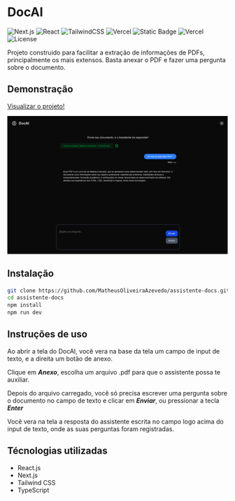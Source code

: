 # DocAI

![Next.js](https://img.shields.io/badge/Next.js-000000?logo=nextdotjs&logoColor=white)
![React](https://img.shields.io/badge/React-20232A?logo=react&logoColor=61DAFB)
![TailwindCSS](https://img.shields.io/badge/TailwindCSS-06B6D4?logo=tailwindcss&logoColor=white)
![Vercel](https://img.shields.io/badge/Vercel-000000?logo=vercel&logoColor=white)
![Static Badge](https://img.shields.io/badge/Version-1.0-blue)
![Vercel](https://vercelbadge.vercel.app/api/MatheusOliveiraAzevedo/assistente-docs)
![License](https://img.shields.io/badge/License-MIT-yellow.svg)


Projeto construido para facilitar a extração de informações de PDFs, principalmente os mais extensos. Basta anexar o PDF e fazer uma pergunta sobre o documento.

## Demonstração

[Visualizar o projeto!](https://assistente-docs.vercel.app/)

![Previa do DocAI](public/assets/screenshot.png)

## Instalação

```bash
git clone https://github.com/MatheusOliveiraAzevedo/assistente-docs.git
cd assistente-docs
npm install
npm run dev
```

## Instruções de uso

Ao abrir a tela do DocAI, você vera na base da tela um campo de input de texto, e a direita um botão de anexo. 

Clique em ***Anexo***, escolha um arquivo .pdf para que o assistente possa te auxiliar. 

Depois do arquivo carregado, você só precisa escrever uma pergunta sobre o documento no campo de texto e clicar em ***Enviar***, ou pressionar a tecla ***Enter***

Você vera na tela a resposta do assistente escrita no campo logo acima do input de texto, onde as suas perguntas foram registradas.

## Técnologias utilizadas

- React.js
- Next.js
- Tailwind CSS
- TypeScript
